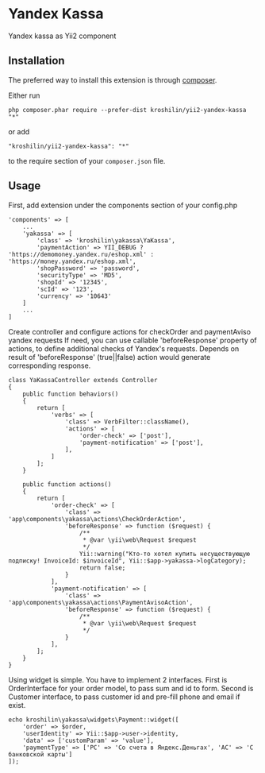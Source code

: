 Yandex Kassa
============
Yandex kassa as Yii2 component

Installation
------------

The preferred way to install this extension is through [composer](http://getcomposer.org/download/).

Either run

```
php composer.phar require --prefer-dist kroshilin/yii2-yandex-kassa "*"
```

or add

```
"kroshilin/yii2-yandex-kassa": "*"
```

to the require section of your `composer.json` file.


Usage
-----
First, add extension under the components section of your config.php

```
'components' => [
	...
	'yakassa' => [
		'class' => 'kroshilin\yakassa\YaKassa',
		'paymentAction' => YII_DEBUG ? 'https://demomoney.yandex.ru/eshop.xml' : 'https://money.yandex.ru/eshop.xml',
		'shopPassword' => 'password',
		'securityType' => 'MD5',
		'shopId' => '12345',
		'scId' => '123',
		'currency' => '10643'
	]
	...
]
```

Create controller and configure actions for checkOrder and paymentAviso yandex requests
If need, you can use callable 'beforeResponse' property of actions, to define additional checks of Yandex's requests.
Depends on result of 'beforeResponse' (true||false) action would generate corresponding response.
```
class YaKassaController extends Controller
{
    public function behaviors()
    {
        return [
            'verbs' => [
                'class' => VerbFilter::className(),
                'actions' => [
                    'order-check' => ['post'],
                    'payment-notification' => ['post'],
                ],
            ]
        ];
    }

    public function actions()
    {
        return [
            'order-check' => [
                'class' => 'app\components\yakassa\actions\CheckOrderAction',
                'beforeResponse' => function ($request) {
                    /**
                     * @var \yii\web\Request $request
                     */
                    Yii::warning("Кто-то хотел купить несуществующую подписку! InvoiceId: $invoiceId", Yii::$app->yakassa->logCategory);
                    return false;
                }
            ],
            'payment-notification' => [
                'class' => 'app\components\yakassa\actions\PaymentAvisoAction',
                'beforeResponse' => function ($request) {
                    /**
                     * @var \yii\web\Request $request
                     */
                }
            ],
        ];
    }
}
```

Using widget is simple. You have to implement 2 interfaces. First is OrderInterface for your order model, to pass sum and id to form.
Second is Customer interface, to pass customer id and pre-fill phone and email if exist.

```
echo kroshilin\yakassa\widgets\Payment::widget([
    'order' => $order,
    'userIdentity' => Yii::$app->user->identity,
	'data' => ['customParam' => 'value'],
	'paymentType' => ['PC' => 'Со счета в Яндекс.Деньгах', 'AC' => 'С банковской карты']
]);
```


